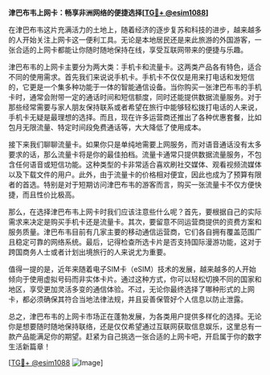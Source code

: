 **津巴布韦上网卡：畅享非洲网络的便捷选择[[TG💪+ @esim1088](https://t.me/s/esim1088)]**

在津巴布韦这片充满活力的土地上，随着经济的逐步复苏和科技的进步，越来越多的人开始关注上网卡这一便利工具。无论是本地居民还是来此旅游的外国游客，一张合适的上网卡都能让你随时随地保持在线，享受互联网带来的便捷与乐趣。

津巴布韦的上网卡主要分为两大类：手机卡和流量卡。这两类产品各有特色，适合不同的使用需求。首先我们来说说手机卡。手机卡不仅仅是用来打电话和发短信的，它更是一个集多种功能于一体的智能通信设备。当你购买一张津巴布韦的手机卡时，通常会附带一定的通话时间和短信额度，同时还能提供数据流量服务。对于那些经常需要与家人朋友保持联系或者希望在旅行中能够轻松拨打电话的人来说，手机卡无疑是最理想的选择。而且，现在许多运营商还推出了各种优惠套餐，比如包月无限流量、特定时间段免费通话等，大大降低了使用成本。

接下来我们聊聊流量卡。如果你只是单纯地需要上网服务，而对语音通话没有太多要求的话，那么流量卡将是你的最佳拍档。流量卡通常只提供数据流量服务，不包含任何语音或短信功能。这种类型的卡非常适合喜欢刷社交媒体、观看视频流媒体以及下载文件的用户。此外，由于流量卡的价格相对便宜，因此也成为了预算有限者的首选。特别是对于短期访问津巴布韦的游客而言，购买一张流量卡不仅方便快捷，而且性价比极高。

那么，在选择津巴布韦上网卡时我们应该注意些什么呢？首先，要根据自己的实际需求来决定是购买手机卡还是流量卡。其次，要留意不同运营商提供的资费方案和服务质量。津巴布韦目前有几家主要的移动通信运营商，它们各自拥有覆盖范围广且稳定可靠的网络系统。最后，记得检查所选卡片是否支持国际漫游功能，这对于跨国商务人士或者计划出境旅行的人来说尤为重要。

值得一提的是，近年来随着电子SIM卡（eSIM）技术的发展，越来越多的人开始倾向于使用虚拟号码而非实体卡片。通过这种方式，你可以轻松切换不同的国家和地区，享受更加灵活多变的通信体验。不过，无论你最终选择了哪种形式的上网卡，都必须确保其符合当地法律法规，并且妥善保管好个人信息以防止泄露。

总之，津巴布韦的上网卡市场正在蓬勃发展，为各类用户提供多样化的选择。无论你是想要随时随地保持联络，还是仅仅希望通过互联网获取信息娱乐，这里总有一款产品能满足你的期望。赶紧为自己挑选一张合适的上网卡吧，开启属于你的数字生活新篇章！

[[TG💪+ @esim1088](https://t.me/s/esim1088) ![Image](https://i.postimg.cc/4NQfJmqS/Snipaste-2025-05-13-00-14-12.png)]